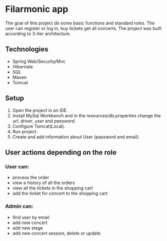 # Filarmonic app
 The goal of this project do some basic functions and standard roles. The user can register or log in, buy tickets get all concerts. 
 The project was built according to 3-tier architecture.

## Technologies
- Spring Web/Security/Mvc
- Hibernate
- SQL
- Maven
- Tomcat

## Setup
1. Open the project in an IDE.
2. Install MySql Workbench and in the resources/db.properties change the _url_, _driver_, _user_ and _password_.
3. Configure Tomcat(Local).
4. Run project.
5. Create and add information about User (password and email).

## User actions depending on the role
### User can:
- process the order
- view a history of all the orders
- view all the tickets in the shopping cart
- add the ticket for concert to the shopping cart

### Admin can:
- find user by email
- add new concert
- add new stage
- add new concert session, delete or update
